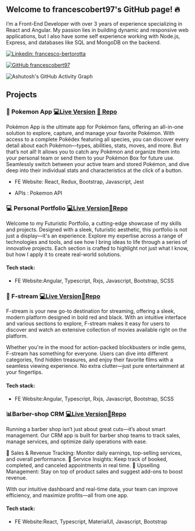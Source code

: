 ## Welcome to francescobert97's GitHub page! 🔥 
I’m a Front-End Developer with over 3 years of experience specializing in React and Angular. My passion lies in building dynamic and responsive web applications, but I also have some self experience working with Node.js, Express, and databases like SQL and MongoDB on the backend.
 



 

[![Linkedin: francesco-bertorotta](https://img.shields.io/badge/-francescoBertorotta-blue?style=flat-square&logo=Linkedin&logoColor=white&link=https://www.linkedin.com/in/francesco-bertorotta/)](https://www.linkedin.com/in/francesco-bertorotta/) 

[![GitHub francescobert97](https://img.shields.io/github/followers/francescobert97?label=follow&style=social)](https://github.com/francescobert97) 

 

![Ashutosh's GitHub Activity Graph](https://github-readme-activity-graph.vercel.app/graph?username=francescobert97&bg_color=000000&color=ffffff&line=00ff00&point=ff0000&area=true&hide_border=true)


## Projects 

### 🐲 Pokemon App  [💻Live Version](https://francescobert97.github.io/pokemon-react-app/) [📄 Repo](https://github.com/francescobert97/pokemon-react-app) 

Pokémon App is the ultimate app for Pokémon fans, offering an all-in-one solution to explore, capture, and manage your favorite Pokémon. With access to a complete Pokédex featuring all species, you can discover every detail about each Pokémon—types, abilities, stats, moves, and more.
But that’s not all! It allows you to catch any Pokémon and organize them into your personal team or send them to your Pokémon Box for future use. Seamlessly switch between your active team and stored Pokémon, and dive deep into their individual stats and characteristics at the click of a button.
 

- FE Website: React, Redux, Bootstrap, Javascript, Jest

- APIs : Pokemon API

 

### 💻 Personal Portfolio  [💻Live Version](https://darling-chimera-3ab39e.netlify.app/)[📄Repo ](https://github.com/francescobert97/francescobert97.github.io) 

Welcome to my Futuristic Portfolio, a cutting-edge showcase of my skills and projects. Designed with a sleek, futuristic aesthetic, this portfolio is not just a display—it's an experience.
Explore my expertise across a range of technologies and tools, and see how I bring ideas to life through a series of innovative projects. Each section is crafted to highlight not just what I know, but how I apply it to create real-world solutions.
 

#### Tech stack: 

- FE Website:Angular, Typescript, Rxjs, Javascript, Bootstrap, SCSS

 

### 🎥 F-stream  [💻Live Version](https://f-stream.vercel.app/login)[📄Repo ](https://github.com/francescobert97/f-stream)  

F-stream is your new go-to destination for streaming, offering a sleek, modern platform designed in bold red and black. With an intuitive interface and various sections to explore, F-stream makes it easy for users to discover and watch an extensive collection of movies available right on the platform.

Whether you're in the mood for action-packed blockbusters or indie gems, F-stream has something for everyone. Users can dive into different categories, find hidden treasures, and enjoy their favorite films with a seamless viewing experience. No extra clutter—just pure entertainment at your fingertips.
#### Tech stack: 

- FE Website:Angular, Typescript, Rxjs, Javascript, Bootstrap, SCSS

### 📊Barber-shop CRM    [💻Live Version](https://barber-shop-crm-qq1j.vercel.app/)[📄Repo ](https://github.com/francescobert97/Barber-shop-CRM)  
Running a barber shop isn’t just about great cuts—it’s about smart management. Our CRM app is built for barber shop teams to track sales, manage services, and optimize daily operations with ease.

🔹 Sales & Revenue Tracking: Monitor daily earnings, top-selling services, and overall performance.
🔹 Service Insights: Keep track of booked, completed, and canceled appointments in real time.
🔹 Upselling Management: Stay on top of product sales and suggest add-ons to boost revenue.

With our intuitive dashboard and real-time data, your team can improve efficiency, and maximize profits—all from one app.
#### Tech stack: 

- FE Website:React, Typescript,  MaterialUI, Javascript, Bootstrap
<!-- 

**DeveloperWayIT/DeveloperWayIT** is a ✨ _special_ ✨ repository because its `README.md` (this file) appears on your GitHub profile. 

 

Here are some ideas to get you started: 

 

- 🔭 I’m currently working on ... 

- 🌱 I’m currently learning ... 

- 👯 I’m looking to collaborate on ... 

- 🤔 I’m looking for help with ... 

- 💬 Ask me about ... 

- 📫 How to reach me: ... 

- 😄 Pronouns: ... 

- ⚡ Fun fact: ... 

--> 

 

 
